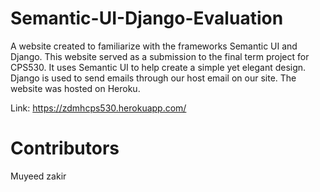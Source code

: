 # Semantic-UI-Django-Evaluation
A website created to familiarize with the frameworks Semantic UI and Django. This website served as a submission to the final term project for CPS530. It uses Semantic UI to help create a simple yet elegant design. Django is used to send emails through our host email on our site. The website was hosted on Heroku.

Link: https://zdmhcps530.herokuapp.com/

# Contributors
Muyeed
zakir
